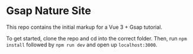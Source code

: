 # Gsap Nature Site

This repo contains the initial markup for a Vue 3 + Gsap tutorial.

To get started, clone the repo and cd into the correct folder.
Then, run `npm install` followed by `npm run dev` and open up `localhost:3000`.
